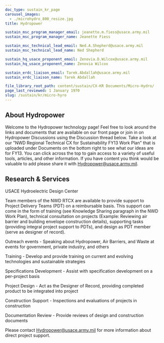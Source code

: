 ```yaml
---
doc_type: sustain_kr_page
carousel_images:
  - ./microhydro_800_resize.jpg
title: Hydropower

sustain_msc_program_manager_email: jeanette.m.fiess@usace.army.mil
sustain_msc_program_manager_name: Jeanette Fiess

sustain_msc_technical_lead_email: Ned.A.Shepherd@usace.army.mil
sustain_msc_technical_lead_name: Ned Shepherd

sustain_hq_usace_proponent_email: Zenovia.D.Wilcox@usace.army.mil
sustain_hq_usace_proponent_name: Zenovia Wilcox

sustain_erdc_liaison_email: Tarek.Abdallah@usace.army.mil
sustain_erdc_liaison_name: Tarek Abdallah

file_library_root_path: content/sustain/CX-KR Documents/Micro-Hydro/
page_last_reviewed: 1 January 1970
slug: /sustain/kr/micro-hyro
---
```


## About Hydropower

Welcome to the Hydropower technology page! Feel free to look around the links and documents that are available on our front page or join in on Hydropower Discussions using the Discussion thread below. Take a look at our "NWD Regional Technical CX for Sustainability FY13 Work Plan" that is uploaded under Documents on the bottom right to see what our ideas are for FY13. You can click across the top to gain access to a variety of useful tools, articles, and other information. If you have content you think would be valuable to add please share it with Hydropower@usace.army.mil.

## Research & Services

USACE Hydroelectric Design Center

Team members of the NWD RTCX are available to provide support to Project Delivery Teams (PDT) on a reimbursable basis. This support can come in the form of training (see Knowledge Sharing paragraph in the NWD Work Plan), technical consultation on projects (Example: Reviewing air barrier and building envelope construction details), supporting tasks (providing integral project support to PDTs), and design as PDT member (serve as designer of record).

Outreach events - Speaking about Hydropower, Air Barriers, and Waste at events for government, private industry, and others

Training - Develop and provide training on current and evolving technologies and sustainable strategies

Specifications Development - Assist with specification development on a per-project basis

Project Design - Act as the Designer of Record, providing completed product to be integrated into project

Construction Support - Inspections and evaluations of projects in construction

Documentation Review - Provide reviews of design and construction documents

Please contact Hydropower@usace.army.mil for more information about direct project support.
